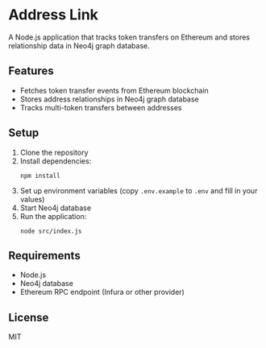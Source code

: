 # Address Link

A Node.js application that tracks token transfers on Ethereum and stores relationship data in Neo4j graph database.

## Features

- Fetches token transfer events from Ethereum blockchain
- Stores address relationships in Neo4j graph database
- Tracks multi-token transfers between addresses

## Setup

1. Clone the repository
2. Install dependencies:
   ```
   npm install
   ```
3. Set up environment variables (copy `.env.example` to `.env` and fill in your values)
4. Start Neo4j database
5. Run the application:
   ```
   node src/index.js
   ```

## Requirements

- Node.js
- Neo4j database
- Ethereum RPC endpoint (Infura or other provider)

## License

MIT 